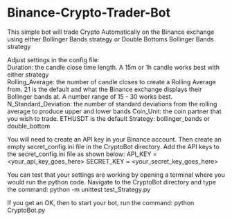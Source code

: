 # Binance-Crypto-Trader-Bot

This simple bot will trade Crypto Automatically on the Binance exchange using either Bollinger Bands strategy or Double Bottoms Bollinger Bands strategy

Adjust settings in the config file: </br>
Duration: the candle close time length. A 15m or 1h candle works best with either strategy </br>
Rolling_Average: the number of candle closes to create a Rolling Average from. 21 is the default and what the Binance exchange displays their Bollinger bands at. A number range of 15 - 30 works best.
N_Standard_Deviation: the number of standard deviations from the rolling average to produce upper and lower bands
Coin_Unit: the coin partner that you wish to trade. ETHUSDT is the default
Strategy: bollinger_bands or double_bottom

You will need to create an API key in your Binance account. Then create an empty secret_config.ini file in the CryptoBot directory. Add the API keys to the secret_config.ini file as shown below:
API_KEY = <your_api_key_goes_here>
SECRET_KEY = <your_secret_key_goes_here>

You can test that your settings are working by opening a terminal where you would run the python code. Navigate to the CryptoBot directory and type the command:
python -m unittest test_Strategy.py

If you get an OK, then to start your bot, run the command:
python CryptoBot.py
